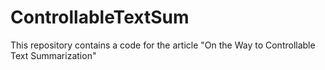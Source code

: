 # ControllableTextSum

This repository contains a code for the article "On the Way to Controllable Text Summarization"
